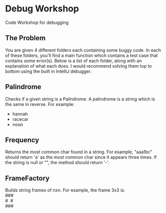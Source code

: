 # Debug Workshop
Code Workshop for debugging

## The Problem
You are given 4 different folders each containing some buggy code. In each of these folders, you'll find a main function which contains a test case that contains some error(s). Below is a list of each folder, along with an explanation of what each does. I would recommend solving them top to bottom using the built in IntelliJ debugger.
## Palindrome
Checks if a given string is a Palindrome. A palindrome is a string which is the same in reverse. For example:
* hannah
* racecar
* noon  
## Frequency
Returns the most common char found in a string. For example, "aaa1bc" should return 'a' as the most common char since it appears three times. If the string is null or "", the method should return '-'.
## FrameFactory
Builds string frames of nxn. For example, the frame 3x3 is:  
\###  
\#&nbsp;&nbsp;#  
\###  
